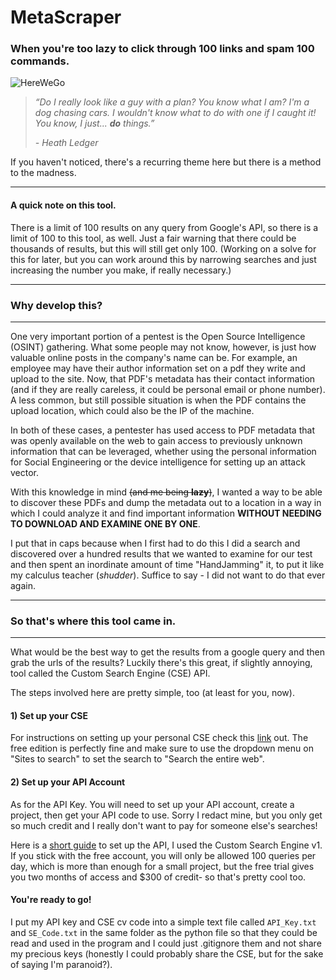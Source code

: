 # **MetaScraper**

### When you're too lazy to click through 100 links and spam 100 commands.

![HereWeGo](https://media.giphy.com/media/YPIrsRqqO7oB2/giphy.gif)

> _“Do I really look like a guy with a plan? You know what I am? I'm a dog chasing cars. I wouldn't know what to do with one if I caught it! You know, I just... **do** things.”_
>
>_- Heath Ledger_

If you haven't noticed, there's a recurring theme here but there is a method to the madness.

___

#### A quick note on this tool.

There is a limit of 100 results on any query from Google's API, so there is a limit of 100 to this tool, as well. Just a fair warning that there could be thousands of results, but this will still get only 100. (Working on a solve for this for later, but you can work around this by narrowing searches and just increasing the number you make, if really necessary.)

___

### Why develop this?

___

One very important portion of a pentest is the Open Source Intelligence (OSINT) gathering. What some people may not know, however, is just how valuable online posts in the company's name can be. For example, an employee may have their author information set on a pdf they write and upload to the site. Now, that PDF's metadata has their contact information (and if they are really careless, it could be personal email or phone number). A less common, but still possible situation is when the PDF contains the upload location, which could also be the IP of the machine.

In both of these cases, a pentester has used access to PDF metadata that was openly available on the web to gain access to previously unknown information that can be leveraged, whether using the personal information for Social Engineering or the device intelligence for setting up an attack vector.

With this knowledge in mind ~~(and me being **lazy**)~~, I wanted a way to be able to discover these PDFs and dump the metadata out to a location in a way in which I could analyze it and find important information **WITHOUT NEEDING TO DOWNLOAD AND EXAMINE ONE BY ONE**.

I put that in caps because when I first had to do this I did a search and discovered over a hundred results that we wanted to examine for our test and then spent an inordinate amount of time "HandJamming" it, to put it like my calculus teacher (*shudder*). Suffice to say - I did not want to do that ever again.
___
### So that's where this tool came in.
___
What would be the best way to get the results from a google query and then grab the urls of the results? Luckily there's this great, if slightly annoying, tool called the Custom Search Engine (CSE) API.

The steps involved here are pretty simple, too (at least for you, now).

#### 1) Set up your CSE

For instructions on setting up your personal CSE check this [link](https://support.google.com/customsearch/answer/2630963?hl=en) out. The free edition is perfectly fine and make sure to use the dropdown menu on "Sites to search" to set the search to "Search the entire web".

#### 2) Set up your API Account

As for the API Key. You will need to set up your API account, create a project, then get your API code to use. Sorry I redact mine, but you only get so much credit and I really don't want to pay for someone else's searches!

Here is a [short guide](https://support.google.com/cloud/answer/6158862?hl=en) to set up the API, I used the Custom Search Engine v1. If you stick with the free account, you will only be allowed 100 queries per day, which is more than enough for a small project, but the free trial gives you two months of access and $300 of credit- so that's pretty cool too.

#### You're ready to go!

I put my API key and CSE cv code into a simple text file called `API_Key.txt` and `SE_Code.txt` in the same folder as the python file so that they could be read and used in the program and I could just .gitignore them and not share my precious keys (honestly I could probably share the CSE, but for the sake of saying I'm paranoid?).
